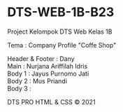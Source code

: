 # DTS-WEB-1B-B23
Project Kelompok DTS Web Kelas 1B

Tema : Company Profile "Coffe Shop"

Header & Footer : Dany <br>
Main : Nurjana Ariffilah Idris <br>
Body 1 : Jayus Purnomo Jati <br>
Body 2 : Mus Priandi <br>
Body 3 : <br>

DTS PRO HTML & CSS © 2021
